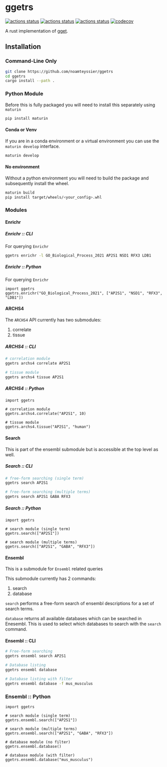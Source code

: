 # ggetrs

[![actions status](https://github.com/noamteyssier/ggetrs/workflows/ci/badge.svg)](https://github.com/noamteyssier/ggetrs/actions)
[![actions status](https://github.com/noamteyssier/ggetrs/workflows/rust/badge.svg)](https://github.com/noamteyssier/ggetrs/actions)
[![actions status](https://github.com/noamteyssier/ggetrs/workflows/python/badge.svg)](https://github.com/noamteyssier/ggetrs/actions)
[![codecov](https://codecov.io/gh/noamteyssier/ggetrs/branch/main/graph/badge.svg?token=CEQWH6MMCV)](https://codecov.io/gh/noamteyssier/ggetrs)

A rust implementation of [gget](https://github.com/pachterlab/gget).

## Installation

### Command-Line Only

```bash
git clone https://github.com/noamteyssier/ggetrs
cd ggetrs
cargo install --path .
```

### Python Module

Before this is fully packaged you will need to install this separately using `maturin`

```bash
pip install maturin
```

#### Conda or Venv

If you are in a conda environment or a virtual environment you can use the
`maturin develop` interface.

```bash
maturin develop
```

#### No environment

Without a python environment you will need to build the package and subsequently
install the wheel.

```bash
maturin build
pip install target/wheels/<your_config>.whl
```

### Modules

#### Enrichr

##### Enrichr :: CLI

For querying `Enrichr`

```bash
ggetrs enrichr -l GO_Biological_Process_2021 AP2S1 NSD1 RFX3 LDB1
```

##### Enrichr :: Python

For querying `Enrichr`

```python3
import ggetrs
ggetrs.enrichr("GO_Biological_Process_2021", ["AP2S1", "NSD1", "RFX3", "LDB1"])
```

#### ARCHS4

The `ARCHS4` API currently has two submodules:

1. correlate
2. tissue

##### ARCHS4 :: CLI

```bash
# correlation module
ggetrs archs4 correlate AP2S1

# tissue module
ggetrs archs4 tissue AP2S1
```

##### ARCHS4 :: Python

```python3
import ggetrs

# correlation module
ggetrs.archs4.correlate("AP2S1", 10)

# tissue module
ggetrs.archs4.tissue("AP2S1", "human")
```

#### Search

This is part of the ensembl submodule but is accessible at the top level as well.

##### Search :: CLI

```bash
# free-form searching (single term)
ggetrs search AP2S1

# free-form searching (multiple terms)
ggetrs search AP2S1 GABA RFX3
```

##### Search :: Python

```python3
import ggetrs

# search module (single term)
ggetrs.search(["AP2S1"])

# search module (multiple terms)
ggetrs.search(["AP2S1", "GABA", "RFX3"])
```

#### Ensembl

This is a submodule for `Ensembl` related queries

This submodule currently has 2 commands:

1. search
2. database

`search` performs a free-form search of ensembl descriptions for a set of search
terms.

`database` returns all available databases which can be searched in Enesembl.
This is used to select which databases to search with the `search` command.

#### Ensembl :: CLI

```bash
# Free-form searching
ggetrs ensembl search AP2S1

# Database listing
ggetrs ensembl database 

# Database listing with filter
ggetrs ensembl database -f mus_musculus
```

### Ensembl :: Python

```python3
import ggetrs

# search module (single term)
ggetrs.ensembl.search(["AP2S1"])

# search module (multiple terms)
ggetrs.ensembl.search(["AP2S1", "GABA", "RFX3"])

# database module (no filter)
ggetrs.ensembl.database()

# database module (with filter)
ggetrs.ensembl.database("mus_musculus")
```

